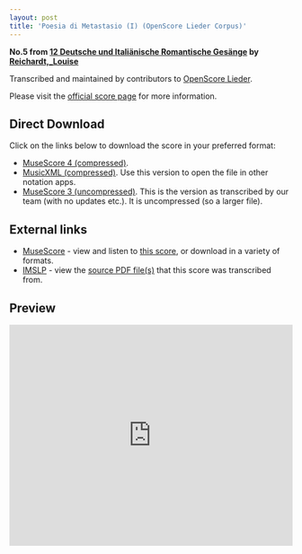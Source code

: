 ```yaml
---
layout: post
title: 'Poesia di Metastasio (I) (OpenScore Lieder Corpus)'
---
```


__No.5 from [12 Deutsche und Italiänische Romantische Gesänge](https://fourscoreandmore.org/OpenScore/Reichardt%2C_Louise/12_Deutsche_und_Itali%C3%A4nische_Romantische_Ges%C3%A4nge/) by [Reichardt,_Louise](https://fourscoreandmore.org/OpenScore/Reichardt%2C_Louise)__

Transcribed and maintained by contributors to [OpenScore Lieder].

Please visit the [official score page] for more information.

[official score page]: https://musescore.com/openscore-lieder-corpus/scores/5100080
[OpenScore Lieder]: https://musescore.com/openscore-lieder-corpus

## Direct Download

Click on the links below to download the score in your preferred format:
- [MuseScore 4 (compressed)](https://fourscoreandmore.org/OpenScore/Reichardt%2C_Louise/12_Deutsche_und_Itali%C3%A4nische_Romantische_Ges%C3%A4nge/05_Poesia_di_Metastasio_%28I%29.mscz).
- [MusicXML (compressed)](https://fourscoreandmore.org/OpenScore/Reichardt%2C_Louise/12_Deutsche_und_Itali%C3%A4nische_Romantische_Ges%C3%A4nge/05_Poesia_di_Metastasio_%28I%29.mxl). Use this version to open the file in other notation apps.
- [MuseScore 3 (uncompressed)](https://raw.githubusercontent.com/OpenScore/Lieder/refs/heads/main/scores/Reichardt%2C_Louise/12_Deutsche_und_Itali%C3%A4nische_Romantische_Ges%C3%A4nge/05_Poesia_di_Metastasio_%28I%29/lc5100080.mscx). This is the version as transcribed by our team (with no updates etc.). It is uncompressed (so a larger file).

## External links

- [MuseScore] - view and listen to [this score][MuseScore], or download in a variety of formats.
- [IMSLP] - view the [source PDF file(s)][IMSLP] that this score was transcribed from.

[MuseScore]: https://musescore.com/score/5100080
[IMSLP]: https://imslp.org/wiki/Special:ReverseLookup/511856

## Preview

<iframe width="100%" height="394" src="https://musescore.com/openscore-lieder-corpus/scores/5100080/embed" frameborder="0" allowfullscreen allow="autoplay; fullscreen"></iframe>
